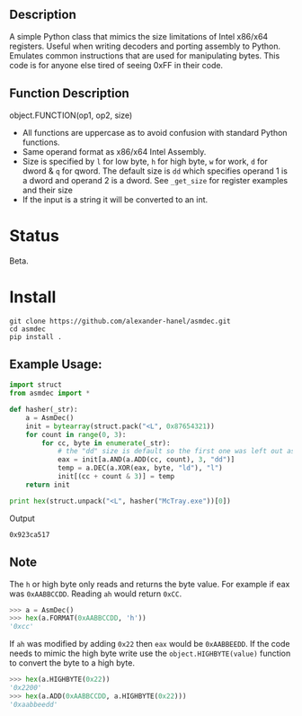 ## Description
A simple Python class that mimics the size limitations of Intel x86/x64 registers. Useful when writing decoders and porting assembly to Python. Emulates common instructions that are used for manipulating bytes. This code is for anyone else tired of seeing 0xFF in their code. 

## Function Description 
object.FUNCTION(op1, op2, size) 

 * All functions are uppercase as to avoid confusion with standard Python functions. 
 * Same operand format as x86/x64 Intel Assembly. 
 * Size is specified by `l` for low byte, `h` for high byte, `w` for work, `d` for dword & `q` for qword. The default size is `dd` which specifies operand 1 is a dword and operand 2 is a dword. See `_get_size` for register examples and their size 
 * If the input is a string it will be converted to an int. 

# Status 
Beta. 

# Install 
```
git clone https://github.com/alexander-hanel/asmdec.git
cd asmdec
pip install .

```

## Example Usage:

```Python    
import struct 
from asmdec import *

def hasher(_str):
    a = AsmDec()
    init = bytearray(struct.pack("<L", 0x87654321))
    for count in range(0, 3):
        for cc, byte in enumerate(_str):
            # the "dd" size is default so the first one was left out as an example
            eax = init[a.AND(a.ADD(cc, count), 3, "dd")]
            temp = a.DEC(a.XOR(eax, byte, "ld"), "l")
            init[(cc + count & 3)] = temp
    return init

print hex(struct.unpack("<L", hasher("McTray.exe"))[0]) 
``` 
Output
```
0x923ca517
```

## Note
The `h` or high byte only reads and returns the byte value. For example if eax was `0xAABBCCDD`. Reading `ah` would return `0xCC`. 

```Python
>>> a = AsmDec()
>>> hex(a.FORMAT(0xAABBCCDD, 'h'))
'0xcc'
```
If `ah` was modified by adding `0x22` then `eax` would be `0xAABBEEDD`. If the code needs to mimic the 
high byte write use the `object.HIGHBYTE(value)` function to convert the byte to a high byte. 
```Python 
>>> hex(a.HIGHBYTE(0x22))
'0x2200'
>>> hex(a.ADD(0xAABBCCDD, a.HIGHBYTE(0x22)))
'0xaabbeedd'
```
